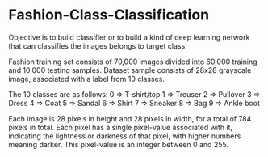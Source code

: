 # Fashion-Class-Classification
Objective is to build classifier or to build a kind of deep learning network that can classifies the images belongs to target class.


Fashion training set consists of 70,000 images divided into 60,000 training and 10,000 testing samples. Dataset sample consists of 28x28 grayscale image, associated with a label from 10 classes.

The 10 classes are as follows:
0 => T-shirt/top 
1 => Trouser 
2 => Pullover 
3 => Dress 
4 => Coat 
5 => Sandal 
6 => Shirt 
7 => Sneaker 
8 => Bag 
9 => Ankle boot

Each image is 28 pixels in height and 28 pixels in width, for a total of 784 pixels in total. Each pixel has a single pixel-value associated with it, indicating the lightness or darkness of that pixel, with higher numbers meaning darker. This pixel-value is an integer between 0 and 255.
